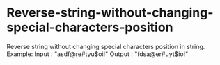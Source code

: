 # Reverse-string-without-changing-special-characters-position
 Reverse string without changing special characters position in string. Example: Input : "asdf@re#tyu$oi!" Output : "fdsa@er#uyt$io!"
